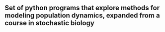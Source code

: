 ## Set of python programs that explore methods for modeling population dynamics, expanded from a course in stochastic biology
